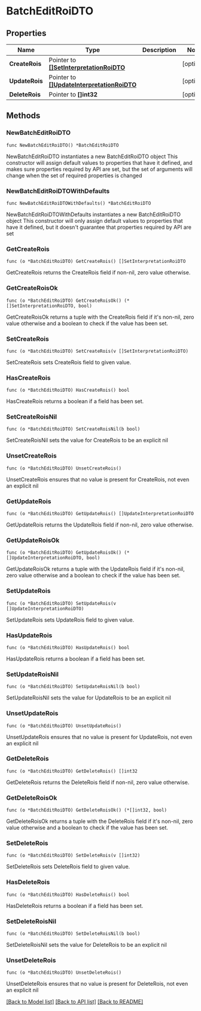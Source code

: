 # BatchEditRoiDTO

## Properties

Name | Type | Description | Notes
------------ | ------------- | ------------- | -------------
**CreateRois** | Pointer to [**[]SetInterpretationRoiDTO**](SetInterpretationRoiDTO.md) |  | [optional] 
**UpdateRois** | Pointer to [**[]UpdateInterpretationRoiDTO**](UpdateInterpretationRoiDTO.md) |  | [optional] 
**DeleteRois** | Pointer to **[]int32** |  | [optional] 

## Methods

### NewBatchEditRoiDTO

`func NewBatchEditRoiDTO() *BatchEditRoiDTO`

NewBatchEditRoiDTO instantiates a new BatchEditRoiDTO object
This constructor will assign default values to properties that have it defined,
and makes sure properties required by API are set, but the set of arguments
will change when the set of required properties is changed

### NewBatchEditRoiDTOWithDefaults

`func NewBatchEditRoiDTOWithDefaults() *BatchEditRoiDTO`

NewBatchEditRoiDTOWithDefaults instantiates a new BatchEditRoiDTO object
This constructor will only assign default values to properties that have it defined,
but it doesn't guarantee that properties required by API are set

### GetCreateRois

`func (o *BatchEditRoiDTO) GetCreateRois() []SetInterpretationRoiDTO`

GetCreateRois returns the CreateRois field if non-nil, zero value otherwise.

### GetCreateRoisOk

`func (o *BatchEditRoiDTO) GetCreateRoisOk() (*[]SetInterpretationRoiDTO, bool)`

GetCreateRoisOk returns a tuple with the CreateRois field if it's non-nil, zero value otherwise
and a boolean to check if the value has been set.

### SetCreateRois

`func (o *BatchEditRoiDTO) SetCreateRois(v []SetInterpretationRoiDTO)`

SetCreateRois sets CreateRois field to given value.

### HasCreateRois

`func (o *BatchEditRoiDTO) HasCreateRois() bool`

HasCreateRois returns a boolean if a field has been set.

### SetCreateRoisNil

`func (o *BatchEditRoiDTO) SetCreateRoisNil(b bool)`

 SetCreateRoisNil sets the value for CreateRois to be an explicit nil

### UnsetCreateRois
`func (o *BatchEditRoiDTO) UnsetCreateRois()`

UnsetCreateRois ensures that no value is present for CreateRois, not even an explicit nil
### GetUpdateRois

`func (o *BatchEditRoiDTO) GetUpdateRois() []UpdateInterpretationRoiDTO`

GetUpdateRois returns the UpdateRois field if non-nil, zero value otherwise.

### GetUpdateRoisOk

`func (o *BatchEditRoiDTO) GetUpdateRoisOk() (*[]UpdateInterpretationRoiDTO, bool)`

GetUpdateRoisOk returns a tuple with the UpdateRois field if it's non-nil, zero value otherwise
and a boolean to check if the value has been set.

### SetUpdateRois

`func (o *BatchEditRoiDTO) SetUpdateRois(v []UpdateInterpretationRoiDTO)`

SetUpdateRois sets UpdateRois field to given value.

### HasUpdateRois

`func (o *BatchEditRoiDTO) HasUpdateRois() bool`

HasUpdateRois returns a boolean if a field has been set.

### SetUpdateRoisNil

`func (o *BatchEditRoiDTO) SetUpdateRoisNil(b bool)`

 SetUpdateRoisNil sets the value for UpdateRois to be an explicit nil

### UnsetUpdateRois
`func (o *BatchEditRoiDTO) UnsetUpdateRois()`

UnsetUpdateRois ensures that no value is present for UpdateRois, not even an explicit nil
### GetDeleteRois

`func (o *BatchEditRoiDTO) GetDeleteRois() []int32`

GetDeleteRois returns the DeleteRois field if non-nil, zero value otherwise.

### GetDeleteRoisOk

`func (o *BatchEditRoiDTO) GetDeleteRoisOk() (*[]int32, bool)`

GetDeleteRoisOk returns a tuple with the DeleteRois field if it's non-nil, zero value otherwise
and a boolean to check if the value has been set.

### SetDeleteRois

`func (o *BatchEditRoiDTO) SetDeleteRois(v []int32)`

SetDeleteRois sets DeleteRois field to given value.

### HasDeleteRois

`func (o *BatchEditRoiDTO) HasDeleteRois() bool`

HasDeleteRois returns a boolean if a field has been set.

### SetDeleteRoisNil

`func (o *BatchEditRoiDTO) SetDeleteRoisNil(b bool)`

 SetDeleteRoisNil sets the value for DeleteRois to be an explicit nil

### UnsetDeleteRois
`func (o *BatchEditRoiDTO) UnsetDeleteRois()`

UnsetDeleteRois ensures that no value is present for DeleteRois, not even an explicit nil

[[Back to Model list]](../README.md#documentation-for-models) [[Back to API list]](../README.md#documentation-for-api-endpoints) [[Back to README]](../README.md)


